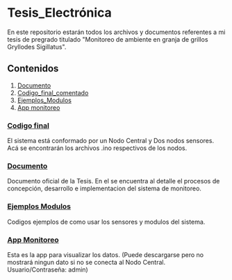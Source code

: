 # **Tesis_Electrónica**
En este repositorio estarán todos los archivos y documentos referentes a mi tesis de pregrado titulado "Monitoreo de ambiente en granja de grillos Gryllodes Sigillatus".
 
## Contenidos
 1. [Documento](/Tesis_Grillos__Final.pdf) 
 2. [Codigo_final_comentado](/Codigo_final_comentado)
 3. [Ejemplos_Modulos](/Ejemplos_Modulos)
 4. [App monitoreo](/App)
 
 ### [Codigo final](/Tesis_Grillos__Final.pdf)
 El sistema está conformado por un Nodo Central y Dos nodos sensores. Acá se encontrarán los archivos .ino respectivos de los nodos.

 ### [Documento](/Codigo_final_comentado)
 Documento oficial de la Tesis. En el se encuentra al detalle el procesos de concepción, desarrollo e implementacion del sistema de monitoreo.

 ### [Ejemplos Modulos](/Ejemplos_Modulos)
 Codigos ejemplos de como usar los sensores y modulos del sistema. 

 ### [App Monitoreo](/) 
 Esta es la app para visualizar los datos. (Puede descargarse pero no mostrará ningun dato si no se conecta al Nodo Central. Usuario/Contraseña: admin)
